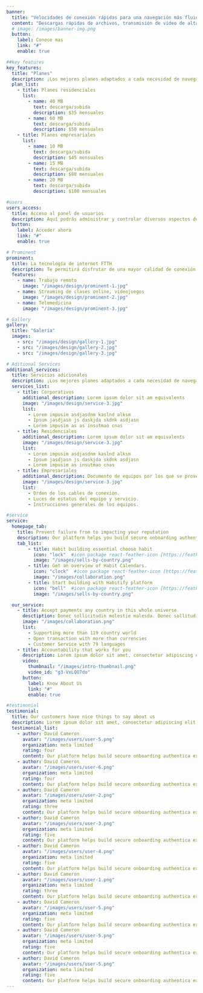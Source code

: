 ```yaml
---
banner:
  title: "Velocidades de conexión rápidas para una navegación más fluida"
  content: "Descargas rápidas de archivos, transmisión de video de alta definición y juegos en línea sin interrupciones."
  # image: /images/banner-img.png
  button:
    label: Conoce mas
    link: "#"
    enable: true

##key features
key_features:
  title: "Planes"
  description: ¡Los mejores planes adaptados a cada necesidad de navegación!
  plan_list:
    - title: Planes residenciales
      list:
        - name: 40 MB
          text: descarga/subida
          description: $35 mensuales
        - name: 60 MB
          text: descarga/subida
          description: $50 mensuales
    - title: Planes empresariales
      list:
        - name: 10 MB
          text: descarga/subida
          description: $45 mensuales
        - name: 15 MB
          text: descarga/subida
          description: $80 mensuales
        - name: 20 MB
          text: descarga/subida
          description: $100 mensuales

#users
users_access:
  title: Acceso al panel de usuarios
  description: Aquí podrás administrar y controlar diversos aspectos de tu cuenta
  button:
    label: Acceder ahora
    link: "#"
    enable: true

# Prominent
prominent:
  title: La tecnología de internet FTTH
  description: Te permitirá disfrutar de una mayor calidad de conexión a internet y facilitará el acceso a servicios y aplicaciones que requieren un ancho de banda considerable
  features:
    - name: Trabajo remoto
      image: "/images/design/prominent-1.jpg"
    - name: Streaming de clases online, videojuegos
      image: "/images/design/prominent-2.jpg"
    - name: Telemedicina
      image: "/images/design/prominent-3.jpg"

# Gallery
gallery:
  title: "Galería"
  images:
    - src: "/images/design/gallery-1.jpg"
    - src: "/images/design/gallery-2.jpg"
    - src: "/images/design/gallery-3.jpg"

# Aditional Services
additional_services:
  title: Servicios adicionales
  description: ¡Los mejores planes adaptados a cada necesidad de navegación!
  services_list:
    - title: Corporativos
      additional_description: Lorem ipsum dolor sit am equivalents
      image: "/images/design/service-3.jpg"
      list:
        - Lorem impusim asdjasdnm kaslnd alksm
        - Ipsum jasdjasn js daskjda skdnk asdjasn
        - Lorem impusim as as insutmao cnas
    - title: Residenciales
      additional_description: Lorem ipsum dolor sit am equivalents
      image: "/images/design/service-3.jpg"
      list:
        - Lorem impusim asdjasdnm kaslnd alksm
        - Ipsum jasdjasn js daskjda skdnk asdjasn
        - Lorem impusim as insutmao cnas
    - title: Empresariales
      additional_description: Documento de equipos por los que se provee el servicio
      image: "/images/design/service-3.jpg"
      list:
        - Orden de los cables de conexión.
        - Luces de estatus del equipo y servicio.
        - Instrucciones generales de los equipos.

#service
service:
  homepage_tab:
    title: Prevent failure from to impacting your reputation
    description: Our platform helps you build secure onboarding authentication experiences that retain and engage your users. We build the infrastructure, you can.
    tab_list:
        - title: Habit building essential choose habit
          icon: "lock"  #icon package react-feather-icon [https://feathericons.com/]
          image: "/images/sells-by-country.png"
        - title: Get an overview of Habit Calendars.
          icon: "clock"  #icon package react-feather-icon [https://feathericons.com/]
          image: "/images/collaboration.png"
        - title: Start building with Habitify platform
          icon: "bell"  #icon package react-feather-icon [https://feathericons.com/]
          image: "/images/sells-by-country.png"

  our_service:
    - title: Accept payments any country in this whole universe
      desctiption: Donec sollicitudin molestie malesda. Donec sollitudin molestie malesuada. Mauris pellentesque nec, egestas non nisi. Cras ultricies ligula sed
      image: "/images/collaboration.png"
      list:
        - Supporting more than 119 country world
        - Open transaction with more than currencies
        - Customer Service with 79 languages
    - title: Accountability that works for you
      description: Lorem ipsum dolor sit amet, consectetur adipiscing elit. Morbi egestas Werat viverra id et aliquet. vulputate egestas sollicitudin.
      video:
        thumbnail: "/images/intro-thumbnail.png"
        video_id: "g3-VxLQO7do"
      button:
        label: Know About Us
        link: "#"
        enable: true

#testimonial
testimonial:
  title: Our customers have nice things to say about us
  description: Lorem ipsum dolor sit amet, consectetur adipiscing elit. Morbi egestas Werat viverra id et aliquet. vulputate egestas sollicitudin.
  testimonial_list:
    - author: David Cameron
      avatar: "/images/users/user-5.png"
      organization: meta limited
      rating: four
      content: Our platform helps build secure onboarding authentica experiences & engage your users. We build .
    - author: David Cameron
      avatar: "/images/users/user-6.png"
      organization: meta limited
      rating: four
      content: Our platform helps build secure onboarding authentica experiences & engage your users. We build .
    - author: David Cameron
      avatar: "/images/users/user-2.png"
      organization: meta limited
      rating: three
      content: Our platform helps build secure onboarding authentica experiences & engage your users. We build .
    - author: David Cameron
      avatar: "/images/users/user-3.png"
      organization: meta limited
      rating: five
      content: Our platform helps build secure onboarding authentica experiences & engage your users. We build .
    - author: David Cameron
      avatar: "/images/users/user-4.png"
      organization: meta limited
      rating: five
      content: Our platform helps build secure onboarding authentica experiences & engage your users. We build .
    - author: David Cameron
      avatar: "/images/users/user-1.png"
      organization: meta limited
      rating: three
      content: Our platform helps build secure onboarding authentica experiences & engage your users. We build .
    - author: David Cameron
      avatar: "/images/users/user-5.png"
      organization: meta limited
      rating: five
      content: Our platform helps build secure onboarding authentica experiences & engage your users. We build .
    - author: David Cameron
      avatar: "/images/users/user-5.png"
      organization: meta limited
      rating: five
      content: Our platform helps build secure onboarding authentica experiences & engage your users. We build .
    - author: David Cameron
      avatar: "/images/users/user-5.png"
      organization: meta limited
      rating: five
      content: Our platform helps build secure onboarding authentica experiences & engage your users. We build .
---
```


